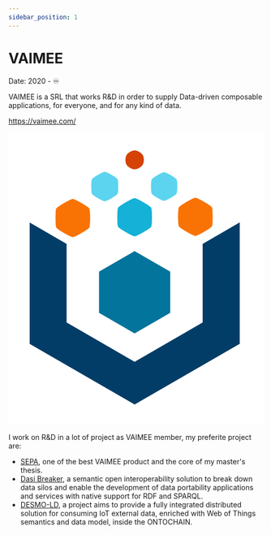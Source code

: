 ```yaml
---
sidebar_position: 1
---
```


# VAIMEE

<div >
<p style={{textAlign: 'right'}}>Date: 2020 - ♾️</p>
</div>

VAIMEE is a SRL that works R&D in order to supply Data-driven composable applications, for everyone, and for any kind of data.

<a href="https://vaimee.com/" target="_blank">https://vaimee.com/</a>
<a href="https://vaimee.com/" target="_blank">
<div style={{textAlign: 'center'}}>
  <img  style={{ width:"50%"}} src="/img/Vaimee.png" />
</div>
</a>

I work on R&D in a lot of project as VAIMEE member, my preferite project are:

- [SEPA](https://github.com/arces-wot/SEPA), one of the best VAIMEE product and the core of my master's thesis.
- [Dasi Breaker](https://github.com/vaimee/dasi-breaker), a semantic open interoperability solution to break down data silos and enable the development of data portability applications and services with native support for RDF and SPARQL.
- [DESMO-LD](https://github.com/vaimee/desmo), a project aims to provide a fully integrated distributed solution for consuming IoT external data, enriched with Web of Things semantics and data model, inside the ONTOCHAIN.